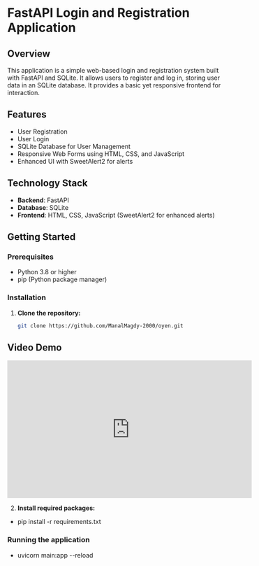 # FastAPI Login and Registration Application

## Overview
This application is a simple web-based login and registration system built with FastAPI and SQLite. It allows users to register and log in, storing user data in an SQLite database. It provides a basic yet responsive frontend for interaction.

## Features
- User Registration
- User Login
- SQLite Database for User Management
- Responsive Web Forms using HTML, CSS, and JavaScript
- Enhanced UI with SweetAlert2 for alerts

## Technology Stack
- **Backend**: FastAPI
- **Database**: SQLite
- **Frontend**: HTML, CSS, JavaScript (SweetAlert2 for enhanced alerts)

## Getting Started

### Prerequisites
- Python 3.8 or higher
- pip (Python package manager)

### Installation

1. **Clone the repository:**
   ```bash
   git clone https://github.com/ManalMagdy-2000/oyen.git

## Video Demo

<iframe width="560" height="315" src="https://youtu.be/6_NpVuNGSXE" frameborder="0" allow="accelerometer; autoplay; clipboard-write; encrypted-media; gyroscope; picture-in-picture" allowfullscreen></iframe>



2. **Install required packages:**
  - pip install -r requirements.txt

### Running the application
- uvicorn main:app --reload
